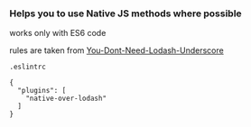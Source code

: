 ### Helps you to use Native JS methods where possible

works only with ES6 code

rules are taken from [You-Dont-Need-Lodash-Underscore](https://github.com/cht8687/You-Dont-Need-Lodash-Underscore/blob/master/lib/rules/rules.json)

`.eslintrc`
```
{
  "plugins": [
    "native-over-lodash"
  ]
}
```
